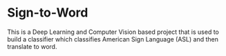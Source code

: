 # Sign-to-Word
This is  a Deep Learning and Computer Vision based project that is used to build a classifier which classifies American Sign Language (ASL) and then translate to word.
